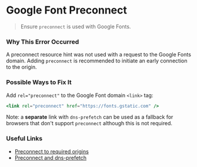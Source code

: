 # Google Font Preconnect

> Ensure `preconnect` is used with Google Fonts.

### Why This Error Occurred

A preconnect resource hint was not used with a request to the Google Fonts domain. Adding `preconnect` is recommended to initiate an early connection to the origin.

### Possible Ways to Fix It

Add `rel="preconnect"` to the Google Font domain `<link>` tag:

```jsx
<link rel="preconnect" href="https://fonts.gstatic.com" />
```

Note: a **separate** link with `dns-prefetch` can be used as a fallback for browsers that don't support `preconnect` although this is not required.

### Useful Links

- [Preconnect to required origins](https://web.dev/uses-rel-preconnect/)
- [Preconnect and dns-prefetch](https://web.dev/preconnect-and-dns-prefetch/#resolve-domain-name-early-with-reldns-prefetch)
